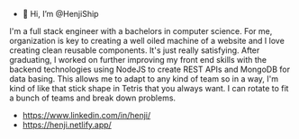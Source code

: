 - 👋 Hi, I’m @HenjiShip


 I'm a full stack engineer with a bachelors in computer science. 
 For me, organization is key to creating a well oiled machine of a website and I love creating clean reusable components. 
 It's just really satisfying. After graduating, I worked on further improving my front end skills with the backend technologies using NodeJS to create REST APIs and MongoDB for data basing. 
 This allows me to adapt to any kind of team so in a way, I'm kind of like that stick shape in Tetris that you always want. I can rotate to fit a bunch of teams and break down problems.
 
 - https://www.linkedin.com/in/henji/
 - https://henji.netlify.app/

<!---
HenjiShip/HenjiShip is a ✨ special ✨ repository because its `README.md` (this file) appears on your GitHub profile.
You can click the Preview link to take a look at your changes.
--->
